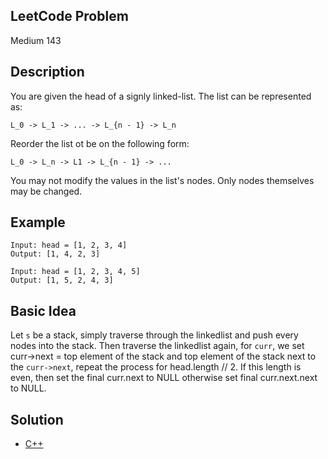 ## LeetCode Problem
Medium 143

## Description
You are given the head of a signly linked-list. The list can be represented as:
```
L_0 -> L_1 -> ... -> L_{n - 1} -> L_n
```

Reorder the list ot be on the following form:
```
L_0 -> L_n -> L1 -> L_{n - 1} -> ... 
```
You may not modify the values in the list's nodes. Only nodes themselves may be changed.

## Example
```
Input: head = [1, 2, 3, 4]
Output: [1, 4, 2, 3]

Input: head = [1, 2, 3, 4, 5]
Output: [1, 5, 2, 4, 3]
```

## Basic Idea
Let `s` be a stack, simply traverse through the linkedlist and push every nodes into the stack. Then traverse the linkedlist again, for `curr`, we set curr->next = top element of the stack and top element of the stack next to the `curr->next`, repeat the process for head.length // 2. If this length is even, then set the final curr.next to NULL otherwise set final curr.next.next to NULL.

## Solution
- [C++](./solution.cpp)